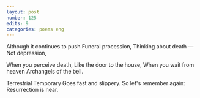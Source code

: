 ```yaml
---
layout: post
number: 125
edits: 9
categories: poems eng
---
```


Although it continues to push
Funeral procession,
Thinking about death —
Not depression,
 
When you perceive death,
Like the door to the house,
When you wait from heaven
Archangels of the bell. 

Terrestrial Temporary
Goes fast and slippery.
So let's remember again: 
Resurrection is near. 
